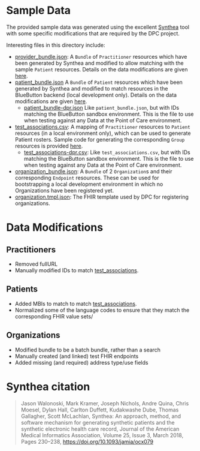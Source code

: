 # Sample Data

The provided sample data was generated using the excellent [Synthea](https://synthea.mitre.org) tool with some specific modifications that are required by the DPC project.

Interesting files in this directory include:

- [provider_bundle.json](./provider_bundle.json): A `Bundle` of `Practitioner` resources which have been generated by Synthea and modified to allow matching with the sample `Patient` resources.
Details on the data modifications are given [here](#practitioners).
- [patient_bundle.json](./patient_bundle.json) A `Bundle` of `Patient` resources which have been generated by Synthea and modified to match resources in the BlueButton backend (local development only).
Details on the data modifications are given [here](#patients).
  - [patient_bundle-dpr.json](./patient_bundle-dpr.json) Like `patient_bundle.json`, but with IDs matching the BlueButton sandbox environment. This is the file to use when testing against any Data at the Point of Care environment.
- [test_associations.csv](./test_associations.csv): A mapping of `Practitioner` resources to `Patient` resources (in a local environment only), which can be used to generate Patient rosters.
Sample code for generating the corresponding `Group` resources is provided [here](https://github.com/CMSgov/dpc-app/blob/master/dpc-attribution/src/test/java/gov/cms/dpc/attribution/scripts/GenerateRosters.java).
  - [test_associations-dpr.csv](./test_associations-dpr.csv): Like `test_associations.csv`, but with IDs matching the BlueButton sandbox environment. This is the file to use when testing against any Data at the Point of Care environment.
- [organization_bundle.json](./organization_bundle.json): A `Bundle` of 2 `Organization`s and their corresponding `Endpoint` resources.
These can be used for bootstrapping a local development environment in which no Organizations have been registered yet.
- [organization.tmpl.json](./organization.tmpl.json): The FHIR template used by DPC for registering organizations.

# Data Modifications 

## Practitioners

- Removed fullURL
- Manually modified IDs to match [test_associations](./test_associations.csv).

## Patients

- Added MBIs to match to match [test_associations](./test_associations.csv).
- Normalized some of the language codes to ensure that they match the corresponding FHIR value sets/

## Organizations

- Modified bundle to be a batch bundle, rather than a search
- Manually created (and linked) test FHIR endpoints
- Added missing (and required) address type/use fields


# Synthea citation

>Jason Walonoski, Mark Kramer, Joseph Nichols, Andre Quina, Chris Moesel, Dylan Hall, Carlton Duffett, Kudakwashe Dube, Thomas Gallagher, Scott McLachlan, Synthea: An approach, method, and software mechanism for generating synthetic patients and the synthetic electronic health care record, Journal of the American Medical Informatics Association, Volume 25, Issue 3, March 2018, Pages 230–238, https://doi.org/10.1093/jamia/ocx079